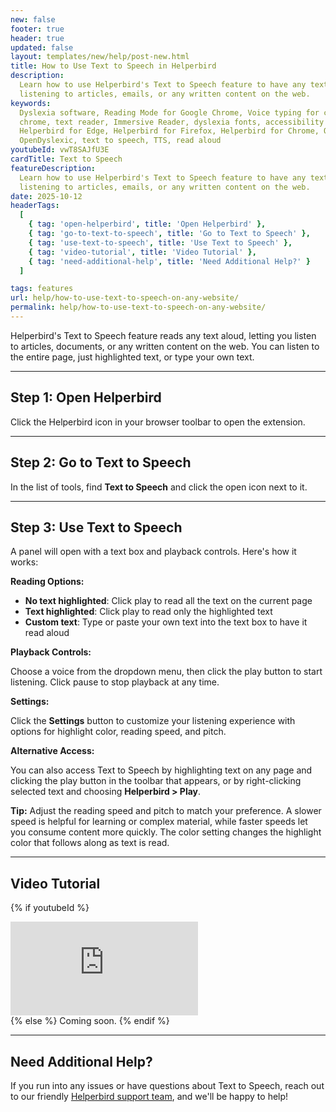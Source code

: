 ```yaml
---
new: false
footer: true
header: true
updated: false
layout: templates/new/help/post-new.html
title: How to Use Text to Speech in Helperbird
description:
  Learn how to use Helperbird's Text to Speech feature to have any text read aloud. Perfect for
  listening to articles, emails, or any written content on the web.
keywords:
  Dyslexia software, Reading Mode for Google Chrome, Voice typing for chrome, Text to speech for
  chrome, text reader, Immersive Reader, dyslexia fonts, accessibility software, dyslexia software,
  Helperbird for Edge, Helperbird for Firefox, Helperbird for Chrome, Opendyslexic for Chrome,
  OpenDyslexic, text to speech, TTS, read aloud
youtubeId: vwT8SAJfU3E
cardTitle: Text to Speech
featureDescription:
  Learn how to use Helperbird's Text to Speech feature to have any text read aloud. Perfect for
  listening to articles, emails, or any written content on the web.
date: 2025-10-12
headerTags:
  [
    { tag: 'open-helperbird', title: 'Open Helperbird' },
    { tag: 'go-to-text-to-speech', title: 'Go to Text to Speech' },
    { tag: 'use-text-to-speech', title: 'Use Text to Speech' },
    { tag: 'video-tutorial', title: 'Video Tutorial' },
    { tag: 'need-additional-help', title: 'Need Additional Help?' }
  ]

tags: features
url: help/how-to-use-text-to-speech-on-any-website/
permalink: help/how-to-use-text-to-speech-on-any-website/
---
```


Helperbird's Text to Speech feature reads any text aloud, letting you listen to articles, documents, or any written content on the web. You can listen to the entire page, just highlighted text, or type your own text.

---

## Step 1: Open Helperbird

Click the Helperbird icon in your browser toolbar to open the extension.


---

## Step 2: Go to Text to Speech

In the list of tools, find **Text to Speech** and click the open icon next to it.


---

## Step 3: Use Text to Speech

A panel will open with a text box and playback controls. Here's how it works:

**Reading Options:**

- **No text highlighted**: Click play to read all the text on the current page
- **Text highlighted**: Click play to read only the highlighted text
- **Custom text**: Type or paste your own text into the text box to have it read aloud

**Playback Controls:**

Choose a voice from the dropdown menu, then click the play button to start listening. Click pause to stop playback at any time.

**Settings:**

Click the **Settings** button to customize your listening experience with options for highlight color, reading speed, and pitch.

**Alternative Access:**

You can also access Text to Speech by highlighting text on any page and clicking the play button in the toolbar that appears, or by right-clicking selected text and choosing **Helperbird > Play**.

**Tip:** Adjust the reading speed and pitch to match your preference. A slower speed is helpful for learning or complex material, while faster speeds let you consume content more quickly. The color setting changes the highlight color that follows along as text is read.

---

## Video Tutorial

{% if youtubeId %}
<div class="aspect-w-16 aspect-h-9 mt-12 mb-12">
<iframe id="videos" src="https://www.youtube.com/embed/{{youtubeId}}" title="YouTube video player" frameborder="0" allow="accelerometer; autoplay; clipboard-write; encrypted-media; gyroscope; picture-in-picture; web-share" allowfullscreen></iframe>
</div>
{% else %}
Coming soon.
{% endif %}

---

## Need Additional Help?

If you run into any issues or have questions about Text to Speech, reach out to our friendly [Helperbird support team](/support/), and we'll be happy to help!